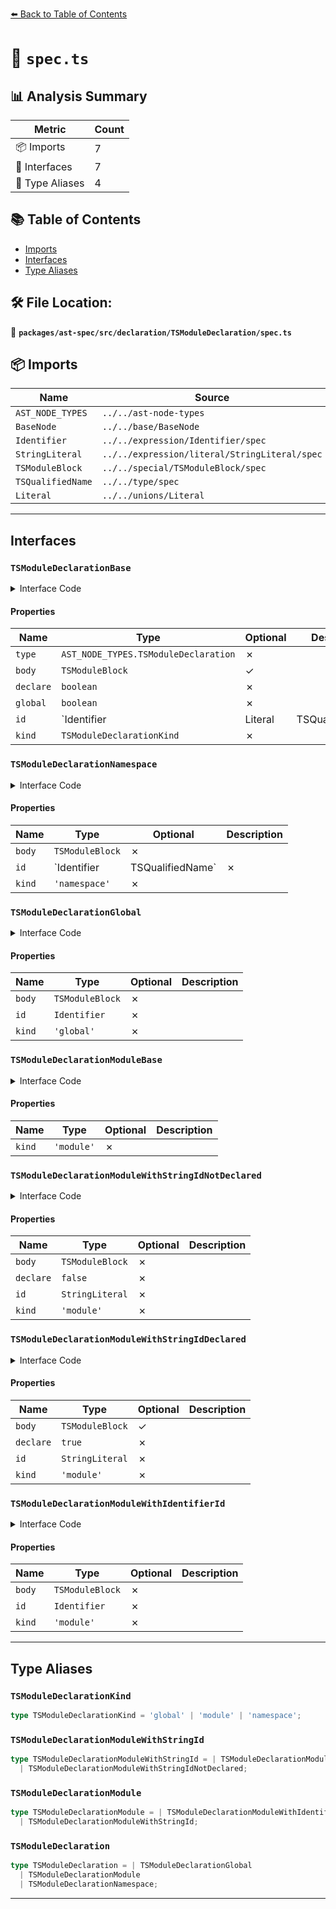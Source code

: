 [⬅️ Back to Table of Contents](../../../../../index.md)

# 📄 `spec.ts`

## 📊 Analysis Summary

| Metric | Count |
|--------|-------|
| 📦 Imports | 7 |
| 📐 Interfaces | 7 |
| 📑 Type Aliases | 4 |

## 📚 Table of Contents

- [Imports](#imports)
- [Interfaces](#interfaces)
- [Type Aliases](#type-aliases)

## 🛠️ File Location:
📂 **`packages/ast-spec/src/declaration/TSModuleDeclaration/spec.ts`**

## 📦 Imports

| Name | Source |
|------|--------|
| `AST_NODE_TYPES` | `../../ast-node-types` |
| `BaseNode` | `../../base/BaseNode` |
| `Identifier` | `../../expression/Identifier/spec` |
| `StringLiteral` | `../../expression/literal/StringLiteral/spec` |
| `TSModuleBlock` | `../../special/TSModuleBlock/spec` |
| `TSQualifiedName` | `../../type/spec` |
| `Literal` | `../../unions/Literal` |


---

## Interfaces

### `TSModuleDeclarationBase`

<details><summary>Interface Code</summary>

```ts
interface TSModuleDeclarationBase extends BaseNode {
  type: AST_NODE_TYPES.TSModuleDeclaration;
  /**
   * The body of the module.
   * This can only be `undefined` for the code `declare module 'mod';`
   */
  body?: TSModuleBlock;
  /**
   * Whether the module is `declare`d
   * @example
   * ```ts
   * declare namespace F {}
   * ```
   */
  declare: boolean;
  // TODO - remove this in the next major (we have `.kind` now)
  /**
   * Whether this is a global declaration
   * @example
   * ```ts
   * declare global {}
   * ```
   *
   * @deprecated Use {@link kind} instead
   */
  global: boolean;
  /**
   * The name of the module
   * ```
   * namespace A {}
   * namespace A.B.C {}
   * module 'a' {}
   * ```
   */
  id: Identifier | Literal | TSQualifiedName;

  /**
   * The keyword used to define this module declaration
   * @example
   * ```ts
   * namespace Foo {}
   * ^^^^^^^^^
   *
   * module 'foo' {}
   * ^^^^^^
   *
   * global {}
   * ^^^^^^
   * ```
   */
  kind: TSModuleDeclarationKind;
}
```
</details>

#### Properties

| Name | Type | Optional | Description |
|------|------|----------|-------------|
| `type` | `AST_NODE_TYPES.TSModuleDeclaration` | ✗ |  |
| `body` | `TSModuleBlock` | ✓ |  |
| `declare` | `boolean` | ✗ |  |
| `global` | `boolean` | ✗ |  |
| `id` | `Identifier | Literal | TSQualifiedName` | ✗ |  |
| `kind` | `TSModuleDeclarationKind` | ✗ |  |

### `TSModuleDeclarationNamespace`

<details><summary>Interface Code</summary>

```ts
export interface TSModuleDeclarationNamespace extends TSModuleDeclarationBase {
  body: TSModuleBlock;
  id: Identifier | TSQualifiedName;
  kind: 'namespace';
}
```
</details>

#### Properties

| Name | Type | Optional | Description |
|------|------|----------|-------------|
| `body` | `TSModuleBlock` | ✗ |  |
| `id` | `Identifier | TSQualifiedName` | ✗ |  |
| `kind` | `'namespace'` | ✗ |  |

### `TSModuleDeclarationGlobal`

<details><summary>Interface Code</summary>

```ts
export interface TSModuleDeclarationGlobal extends TSModuleDeclarationBase {
  body: TSModuleBlock;
  /**
   * This will always be an Identifier with name `global`
   */
  id: Identifier;
  kind: 'global';
}
```
</details>

#### Properties

| Name | Type | Optional | Description |
|------|------|----------|-------------|
| `body` | `TSModuleBlock` | ✗ |  |
| `id` | `Identifier` | ✗ |  |
| `kind` | `'global'` | ✗ |  |

### `TSModuleDeclarationModuleBase`

<details><summary>Interface Code</summary>

```ts
interface TSModuleDeclarationModuleBase extends TSModuleDeclarationBase {
  kind: 'module';
}
```
</details>

#### Properties

| Name | Type | Optional | Description |
|------|------|----------|-------------|
| `kind` | `'module'` | ✗ |  |

### `TSModuleDeclarationModuleWithStringIdNotDeclared`

<details><summary>Interface Code</summary>

```ts
export interface TSModuleDeclarationModuleWithStringIdNotDeclared
  extends TSModuleDeclarationModuleBase {
  body: TSModuleBlock;
  declare: false;
  id: StringLiteral;
  kind: 'module';
}
```
</details>

#### Properties

| Name | Type | Optional | Description |
|------|------|----------|-------------|
| `body` | `TSModuleBlock` | ✗ |  |
| `declare` | `false` | ✗ |  |
| `id` | `StringLiteral` | ✗ |  |
| `kind` | `'module'` | ✗ |  |

### `TSModuleDeclarationModuleWithStringIdDeclared`

<details><summary>Interface Code</summary>

```ts
export interface TSModuleDeclarationModuleWithStringIdDeclared
  extends TSModuleDeclarationModuleBase {
  body?: TSModuleBlock;
  declare: true;
  id: StringLiteral;
  kind: 'module';
}
```
</details>

#### Properties

| Name | Type | Optional | Description |
|------|------|----------|-------------|
| `body` | `TSModuleBlock` | ✓ |  |
| `declare` | `true` | ✗ |  |
| `id` | `StringLiteral` | ✗ |  |
| `kind` | `'module'` | ✗ |  |

### `TSModuleDeclarationModuleWithIdentifierId`

<details><summary>Interface Code</summary>

```ts
export interface TSModuleDeclarationModuleWithIdentifierId
  extends TSModuleDeclarationModuleBase {
  // Maybe not worth fixing since it's legacy
  body: TSModuleBlock;
  id: Identifier;
  // TODO: we emit the wrong AST for `module A.B {}`
  // https://github.com/typescript-eslint/typescript-eslint/pull/6272 only fixed namespaces
  kind: 'module';
}
```
</details>

#### Properties

| Name | Type | Optional | Description |
|------|------|----------|-------------|
| `body` | `TSModuleBlock` | ✗ |  |
| `id` | `Identifier` | ✗ |  |
| `kind` | `'module'` | ✗ |  |


---

## Type Aliases

### `TSModuleDeclarationKind`

```ts
type TSModuleDeclarationKind = 'global' | 'module' | 'namespace';
```

### `TSModuleDeclarationModuleWithStringId`

```ts
type TSModuleDeclarationModuleWithStringId = | TSModuleDeclarationModuleWithStringIdDeclared
  | TSModuleDeclarationModuleWithStringIdNotDeclared;
```

### `TSModuleDeclarationModule`

```ts
type TSModuleDeclarationModule = | TSModuleDeclarationModuleWithIdentifierId
  | TSModuleDeclarationModuleWithStringId;
```

### `TSModuleDeclaration`

```ts
type TSModuleDeclaration = | TSModuleDeclarationGlobal
  | TSModuleDeclarationModule
  | TSModuleDeclarationNamespace;
```


---
